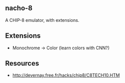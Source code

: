 nacho-8
-------

A CHIP-8 emulator, with extensions.

## Extensions

* Monochrome -> Color (learn colors with CNN?)

## Resources

* http://devernay.free.fr/hacks/chip8/C8TECH10.HTM
